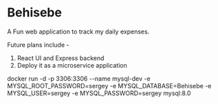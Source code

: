 # Behisebe

A Fun web application to track my daily expenses.



Future plans include -
1. React UI and Express backend
2. Deploy it as a microservice application

<!-- For Dev ENV -->

docker run -d -p 3306:3306 --name mysql-dev -e MYSQL_ROOT_PASSWORD=sergey -e MYSQL_DATABASE=Behisebe -e MYSQL_USER=sergey -e MYSQL_PASSWORD=sergey mysql:8.0